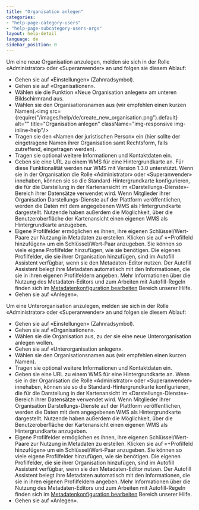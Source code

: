 ```yaml
---
title: "Organisation anlegen"
categories:
- "help-page-category-users"
- "help-page-subcategory-users-orgs"
layout: help-detail
language: de
sidebar_position: 0
---
```


Um eine neue Organisation anzulegen, melden sie sich in der Rolle &laquo;Administrator&raquo; oder &laquo;Superanwender&raquo; an und folgen sie diesem Ablauf:

* 	Gehen sie auf &laquo;Einstellungen&raquo; (Zahnradsymbol).
* 	Gehen sie auf &laquo;Organisationen&raquo;.
* 	Wählen sie die Funktion &laquo;Neue Organisation anlegen&raquo; am unteren Bildschirmrand aus.
* 	Wählen sie den Organisationsnamen aus (wir empfehlen einen kurzen Namen).<img src={require("/images/help/de/create_new_organisation.png").default} alt="" title="Organisation anlegen" className="img-responsive img-inline-help"/>
* 	Tragen sie den &laquo;Namen der juristischen Person&raquo; ein (hier sollte der eingetragene Namen ihrer Organisation samt Rechtsform, falls zutreffend, eingetragen werden).
* 	Tragen sie optional weitere Informationen und Kontaktdaten ein.
*   Geben sie eine URL zu einem WMS für eine Hintergrundkarte an. Für diese Funktionalität werden nur WMS mit Version 1.3.0 unterstützt. Wenn sie in der Organisation die Rolle &laquo;Administrator&raquo; oder &laquo;Superanwender&raquo; innehaben, können sie so die Standard-Hintergrundkarte konfigurieren, die für die Darstellung in der Kartenansicht im &laquo;Darstellungs-Dienste&raquo;-Bereich ihrer Datensätze verwendet wird. Wenn Mitglieder ihrer Organisation Darstellungs-Dienste auf der Plattform veröffentlichen, werden die Daten mit dem angegebenen WMS als Hintergrundkarte dargestellt. Nutzende haben außerdem die Möglichkeit, über die Benutzeroberfläche der Kartenansicht einen eigenen WMS als Hintergrundkarte anzugeben.
*	Eigene Profilfelder ermöglichen es ihnen, ihre eigenen Schlüssel/Wert-Paare zur Nutzung in Metadaten zu erstellen. Klicken sie auf &laquo;+Profilfeld hinzufügen&raquo; um ein Schlüssel/Wert-Paar anzugeben. Sie können so viele eigene Profilfelder hinzufügen, wie sie benötigen. Die eigenen Profilfelder, die sie ihrer Organisation hinzufügen, sind im Autofill Assistent verfügbar, wenn sie den Metadaten-Editor nutzen. Der Autofill Assistent belegt ihre Metadaten automatisch mit den Informationen, die sie in ihren eigenen Profilfeldern angeben. Mehr Informationen über die Nutzung des Metadaten-Editors und zum Arbeiten mit Autofill-Regeln finden sich im [Metadatenkonfiguration bearbeiten](../../setup-hc/edit-metadata-config/2015-02-10-theme-edit-metadata.md) Bereich unserer Hilfe.
* 	Gehen sie auf &laquo;Anlegen&raquo;.

Um eine Unterorganisation anzulegen, melden sie sich in der Rolle &laquo;Administrator&raquo; oder &laquo;Superanwender&raquo; an und folgen sie diesem Ablauf:

* Gehen sie auf &laquo;Einstellungen&raquo; (Zahnradsymbol).
* Gehen sie auf &laquo;Organisationen&raquo;.
* Wählen sie die Organisation aus, zu der sie eine neue Unterorganisation anlegen wollen.
* Gehen sie auf &laquo;Unterorganisation anlegen&raquo;.
* Wählen sie den Organisationsnamen aus (wir empfehlen einen kurzen Namen).
* Tragen sie optional weitere Informationen und Kontaktdaten ein.
* Geben sie eine URL zu einem WMS für eine Hintergrundkarte an. Wenn sie in der Organisation die Rolle &laquo;Administrator&raquo; oder &laquo;Superanwender&raquo; innehaben, können sie so die Standard-Hintergrundkarte konfigurieren, die für die Darstellung in der Kartenansicht im &laquo;Darstellungs-Dienste&raquo;-Bereich ihrer Datensätze verwendet wird. Wenn Mitglieder ihrer Organisation Darstellungs-Dienste auf der Plattform veröffentlichen, werden die Daten mit dem angegebenen WMS als Hintergrundkarte dargestellt. Nutzende haben außerdem die Möglichkeit, über die Benutzeroberfläche der Kartenansicht einen eigenen WMS als Hintergrundkarte anzugeben.
* Eigene Profilfelder ermöglichen es ihnen, ihre eigenen Schlüssel/Wert-Paare zur Nutzung in Metadaten zu erstellen. Klicken sie auf &laquo;+Profilfeld hinzufügen&raquo; um ein Schlüssel/Wert-Paar anzugeben. Sie können so viele eigene Profilfelder hinzufügen, wie sie benötigen. Die eigenen Profilfelder, die sie ihrer Organisation hinzufügen, sind im Autofill Assistent verfügbar, wenn sie den Metadaten-Editor nutzen. Der Autofill Assistent belegt ihre Metadaten automatisch mit den Informationen, die sie in ihren eigenen Profilfeldern angeben. Mehr Informationen über die Nutzung des Metadaten-Editors und zum Arbeiten mit Autofill-Regeln finden sich im [Metadatenkonfiguration bearbeiten](../../setup-hc/edit-metadata-config/2015-02-10-theme-edit-metadata.md) Bereich unserer Hilfe.
* Gehen sie auf &laquo;Anlegen&raquo;.
